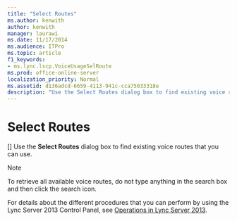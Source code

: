 ```yaml
---
title: "Select Routes"
ms.author: kenwith
author: kenwith
manager: laurawi
ms.date: 11/17/2014
ms.audience: ITPro
ms.topic: article
f1_keywords:
- ms.lync.lscp.VoiceUsageSelRoute
ms.prod: office-online-server
localization_priority: Normal
ms.assetid: d136adcd-6659-4113-941c-cca75033318e
description: "Use the Select Routes dialog box to find existing voice routes that you can use."
---
```


# Select Routes
[]
Use the **Select Routes** dialog box to find existing voice routes that you can use. 
  
> [!NOTE]
> To retrieve all available voice routes, do not type anything in the search box and then click the search icon. 
  
For details about the different procedures that you can perform by using the Lync Server 2013 Control Panel, see [Operations in Lync Server 2013](operations.md).
  

